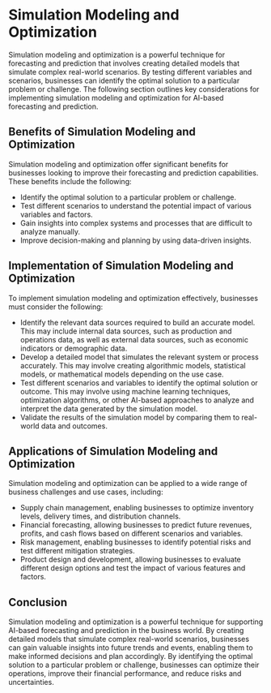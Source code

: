 Simulation Modeling and Optimization
===================================================================================================

Simulation modeling and optimization is a powerful technique for forecasting and prediction that involves creating detailed models that simulate complex real-world scenarios. By testing different variables and scenarios, businesses can identify the optimal solution to a particular problem or challenge. The following section outlines key considerations for implementing simulation modeling and optimization for AI-based forecasting and prediction.

Benefits of Simulation Modeling and Optimization
------------------------------------------------

Simulation modeling and optimization offer significant benefits for businesses looking to improve their forecasting and prediction capabilities. These benefits include the following:

* Identify the optimal solution to a particular problem or challenge.
* Test different scenarios to understand the potential impact of various variables and factors.
* Gain insights into complex systems and processes that are difficult to analyze manually.
* Improve decision-making and planning by using data-driven insights.

Implementation of Simulation Modeling and Optimization
------------------------------------------------------

To implement simulation modeling and optimization effectively, businesses must consider the following:

* Identify the relevant data sources required to build an accurate model. This may include internal data sources, such as production and operations data, as well as external data sources, such as economic indicators or demographic data.
* Develop a detailed model that simulates the relevant system or process accurately. This may involve creating algorithmic models, statistical models, or mathematical models depending on the use case.
* Test different scenarios and variables to identify the optimal solution or outcome. This may involve using machine learning techniques, optimization algorithms, or other AI-based approaches to analyze and interpret the data generated by the simulation model.
* Validate the results of the simulation model by comparing them to real-world data and outcomes.

Applications of Simulation Modeling and Optimization
----------------------------------------------------

Simulation modeling and optimization can be applied to a wide range of business challenges and use cases, including:

* Supply chain management, enabling businesses to optimize inventory levels, delivery times, and distribution channels.
* Financial forecasting, allowing businesses to predict future revenues, profits, and cash flows based on different scenarios and variables.
* Risk management, enabling businesses to identify potential risks and test different mitigation strategies.
* Product design and development, allowing businesses to evaluate different design options and test the impact of various features and factors.

Conclusion
----------

Simulation modeling and optimization is a powerful technique for supporting AI-based forecasting and prediction in the business world. By creating detailed models that simulate complex real-world scenarios, businesses can gain valuable insights into future trends and events, enabling them to make informed decisions and plan accordingly. By identifying the optimal solution to a particular problem or challenge, businesses can optimize their operations, improve their financial performance, and reduce risks and uncertainties.
